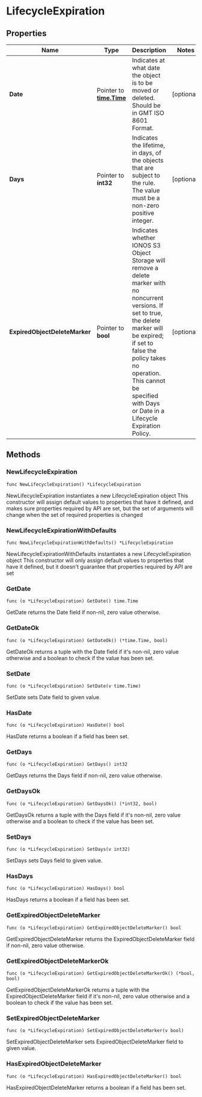 # LifecycleExpiration

## Properties

|Name | Type | Description | Notes|
|------------ | ------------- | ------------- | -------------|
|**Date** | Pointer to [**time.Time**](time.Time.md) | Indicates at what date the object is to be moved or deleted. Should be in GMT ISO 8601 Format. | [optional] |
|**Days** | Pointer to **int32** | Indicates the lifetime, in days, of the objects that are subject to the rule. The value must be a non-zero positive integer. | [optional] |
|**ExpiredObjectDeleteMarker** | Pointer to **bool** | Indicates whether IONOS S3 Object Storage will remove a delete marker with no noncurrent versions. If set to true, the delete marker will be expired; if set to false the policy takes no operation. This cannot be specified with Days or Date in a Lifecycle Expiration Policy. | [optional] |

## Methods

### NewLifecycleExpiration

`func NewLifecycleExpiration() *LifecycleExpiration`

NewLifecycleExpiration instantiates a new LifecycleExpiration object
This constructor will assign default values to properties that have it defined,
and makes sure properties required by API are set, but the set of arguments
will change when the set of required properties is changed

### NewLifecycleExpirationWithDefaults

`func NewLifecycleExpirationWithDefaults() *LifecycleExpiration`

NewLifecycleExpirationWithDefaults instantiates a new LifecycleExpiration object
This constructor will only assign default values to properties that have it defined,
but it doesn't guarantee that properties required by API are set

### GetDate

`func (o *LifecycleExpiration) GetDate() time.Time`

GetDate returns the Date field if non-nil, zero value otherwise.

### GetDateOk

`func (o *LifecycleExpiration) GetDateOk() (*time.Time, bool)`

GetDateOk returns a tuple with the Date field if it's non-nil, zero value otherwise
and a boolean to check if the value has been set.

### SetDate

`func (o *LifecycleExpiration) SetDate(v time.Time)`

SetDate sets Date field to given value.

### HasDate

`func (o *LifecycleExpiration) HasDate() bool`

HasDate returns a boolean if a field has been set.

### GetDays

`func (o *LifecycleExpiration) GetDays() int32`

GetDays returns the Days field if non-nil, zero value otherwise.

### GetDaysOk

`func (o *LifecycleExpiration) GetDaysOk() (*int32, bool)`

GetDaysOk returns a tuple with the Days field if it's non-nil, zero value otherwise
and a boolean to check if the value has been set.

### SetDays

`func (o *LifecycleExpiration) SetDays(v int32)`

SetDays sets Days field to given value.

### HasDays

`func (o *LifecycleExpiration) HasDays() bool`

HasDays returns a boolean if a field has been set.

### GetExpiredObjectDeleteMarker

`func (o *LifecycleExpiration) GetExpiredObjectDeleteMarker() bool`

GetExpiredObjectDeleteMarker returns the ExpiredObjectDeleteMarker field if non-nil, zero value otherwise.

### GetExpiredObjectDeleteMarkerOk

`func (o *LifecycleExpiration) GetExpiredObjectDeleteMarkerOk() (*bool, bool)`

GetExpiredObjectDeleteMarkerOk returns a tuple with the ExpiredObjectDeleteMarker field if it's non-nil, zero value otherwise
and a boolean to check if the value has been set.

### SetExpiredObjectDeleteMarker

`func (o *LifecycleExpiration) SetExpiredObjectDeleteMarker(v bool)`

SetExpiredObjectDeleteMarker sets ExpiredObjectDeleteMarker field to given value.

### HasExpiredObjectDeleteMarker

`func (o *LifecycleExpiration) HasExpiredObjectDeleteMarker() bool`

HasExpiredObjectDeleteMarker returns a boolean if a field has been set.


